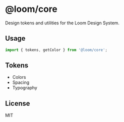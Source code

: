 # @loom/core

Design tokens and utilities for the Loom Design System.

## Usage

```ts
import { tokens, getColor } from '@loom/core';
```

## Tokens
- Colors
- Spacing
- Typography

## License
MIT
